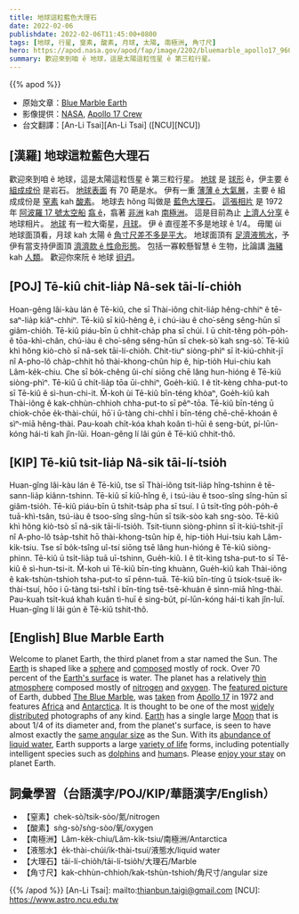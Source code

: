 ```yaml
---
title: 地球這粒藍色大理石
date: 2022-02-06
publishdate: 2022-02-06T11:45:00+0800
tags: [地球, 行星, 窒素, 酸素, 月球, 太陽, 南極洲, 角寸尺]
hero: https://apod.nasa.gov/apod/fap/image/2202/bluemarble_apollo17_960.jpg
summary: 歡迎來到咱 ê 地球，這是太陽這粒恆星 ê 第三粒行星。
---
```


{{% apod %}}

- 原始文章：[Blue Marble Earth](https://apod.nasa.gov/apod/ap220206.html)
- 影像提供：[NASA](https://www.nasa.gov/), [Apollo 17 Crew](https://www.nasa.gov/mission_pages/apollo/missions/apollo17.html)
- 台文翻譯：[An-Li Tsai][An-Li Tsai] ([NCU][NCU])

## [漢羅] 地球這粒藍色大理石
歡迎來到咱 ê 地球，這是太陽這粒恆星 ê 第三粒行星。
[地球][Earth 1] 是 [球形][sphere] ê，伊主要 ê [組成成份][composed] 是岩石。
[地球表面][Earth's surface] 有 70 葩是水。
伊有一重 [薄薄 ê 大氣層][thin atmosphere]，主要 ê 組成成份是 [窒素][nitrogen] kah [酸素][oxygen]。
地球去 hŏng 叫做是 [藍色大理石][The Blue Marble]。
[這張相片][featured picture] 是 1972 年 [阿波羅 17 號太空船][Apollo 17] [翕 ê][taken]，翕著 [非洲][Africa] kah [南極洲][Antarctica]。
這是目前為止 [上濟人分享][widely distributed] ê 地球相片。
[地球][Earth 2] 有一粒大衛星，[月球][Moon]。
伊 ê 直徑差不多是地球 ê 1/4。
毋閣 ùi 地球面頂看，月球 kah 太陽 ê [角寸尺差不多是平大][same angular size]。
地球面頂有 [足濟液態水][abundance of liquid water]，予伊有當支持伊面頂 [濟濟款 ê 性命形態][variety of life]。
包括一寡較懸智慧 ê 生物，比論講 [海豬][dolphins] kah [人類][human]。
歡迎你來阮 ê 地球 [𨑨迌][enjoy your stay]。

## [POJ] Tē-kiû chit-lia̍p Nâ-sek tāi-lí-chio̍h
Hoan-gêng lâi-kàu lán ê Tē-kiû, che sī Thài-iông chit-lia̍p hêng-chhiⁿ ê tē-saⁿ-lia̍p kiâⁿ-chhiⁿ.
Tē-kiû sī kiû-hêng ê, i chú-iàu ê cho͘-sêng sêng-hūn sī giâm-chio̍h.
Tē-kiû piáu-bīn ū chhit-cha̍p pha sī chúi.
I ū chi̍t-têng po̍h-po̍h-ê tōa-khì-chân, chú-iàu ê cho͘-sêng sêng-hūn sī chek-sò͘ kah sng-sò͘.
Tē-kiû khì hŏng kiò-chò sī nâ-sek tāi-lí-chio̍h.
Chit-tiuⁿ siòng-phìⁿ sī i̍t-kiú-chhit-jī nî A-pho-lô cha̍p-chhit hō thài-khong-chûn hip ê, hip-tio̍h Hui-chiu kah Lâm-ke̍k-chiu.
Che sī bo̍k-chêng ûi-chí siōng chē lâng hun-hióng ê Tē-kiû siòng-phìⁿ.
Tē-kiû ū chi̍t-lia̍p tōa ūi-chhiⁿ, Goe̍h-kiû.
I ê ti̍t-kèng chha-put-to sī Tē-kiû ê sì-hun-chi-it.
M̄-koh ùi Tē-kiû bīn-téng khòaⁿ, Goe̍h-kiû kah Thài-iông ê kak-chhùn-chhioh chha-put-to sī pêⁿ-tōa.
Tē-kiû bīn-téng ū chiok-chōe e̍k-thài-chúi, hō͘ i ū-tàng chi-chhî i bīn-téng chē-chē-khoán ê sìⁿ-miā hêng-thài.
Pau-koah chi̍t-kóa khah koân tì-hūi ê seng-bu̍t, pí-lūn-kóng hái-ti kah jîn-lūi.
Hoan-gêng lí lâi gún ê Tē-kiû chhit-thô.

## [KIP] Tē-kiû tsit-lia̍p Nâ-sik tāi-lí-tsio̍h
Huan-gîng lâi-kàu lán ê Tē-kiû, tse sī Thài-iông tsit-lia̍p hîng-tshinn ê tē-sann-lia̍p kiânn-tshinn.
Tē-kiû sī kiû-hîng ê, i tsú-iàu ê tsoo-sîng sîng-hūn sī giâm-tsio̍h.
Tē-kiû piáu-bīn ū tshit-tsa̍p pha sī tsuí.
I ū tsi̍t-tîng po̍h-po̍h-ê tuā-khì-tsân, tsú-iàu ê tsoo-sîng sîng-hūn sī tsik-sòo kah sng-sòo.
Tē-kiû khì hŏng kiò-tsò sī nâ-sik tāi-lí-tsio̍h.
Tsit-tiunn siòng-phìnn sī i̍t-kiú-tshit-jī nî A-pho-lô tsa̍p-tshit hō thài-khong-tsûn hip ê, hip-tio̍h Hui-tsiu kah Lâm-ki̍k-tsiu.
Tse sī bo̍k-tsîng uî-tsí siōng tsē lâng hun-hióng ê Tē-kiû siòng-phìnn.
Tē-kiû ū tsi̍t-lia̍p tuā uī-tshinn, Gue̍h-kiû.
I ê ti̍t-kìng tsha-put-to sī Tē-kiû ê sì-hun-tsi-it.
M̄-koh uì Tē-kiû bīn-tíng khuànn, Gue̍h-kiû kah Thài-iông ê kak-tshùn-tshioh tsha-put-to sī pênn-tuā.
Tē-kiû bīn-tíng ū tsiok-tsuē i̍k-thài-tsuí, hōo i ū-tàng tsi-tshî i bīn-tíng tsē-tsē-khuán ê sìnn-miā hîng-thài.
Pau-kuah tsi̍t-kuá khah kuân tì-huī ê sing-bu̍t, pí-lūn-kóng hái-ti kah jîn-luī.
Huan-gîng lí lâi gún ê Tē-kiû tshit-thô.

## [English] Blue Marble Earth
Welcome to planet Earth, the third planet from a star named the Sun.
The [Earth][Earth 1] is shaped like a [sphere][sphere] and [composed][composed] mostly of rock.
Over 70 percent of the [Earth's surface][Earth's surface] is water.
The planet has a relatively [thin atmosphere][thin atmosphere] composed mostly of [nitrogen][nitrogen] and [oxygen][oxygen].
The [featured picture][featured picture] of Earth, dubbed [The Blue Marble][The Blue Marble], was [taken][taken] from [Apollo 17][Apollo 17] in 1972 and features [Africa][Africa] and [Antarctica][Antarctica].
It is thought to be one of the most [widely distributed][widely distributed] photographs of any kind.
[Earth][Earth 2] has a single large [Moon][Moon] that is about 1/4 of its diameter and, from the planet's surface, is seen to have almost exactly the [same angular size][same angular size] as the Sun.
With its [abundance of liquid water][abundance of liquid water], Earth supports a large [variety of life][variety of life] forms, including potentially intelligent species such as [dolphins][dolphins] and [human][human]s.
Please [enjoy your stay][enjoy your stay] on planet Earth.

## 詞彙學習（台語漢字/POJ/KIP/華語漢字/English）
- 【窒素】chek-sò͘/tsik-sòo/氮/nitrogen
- 【酸素】sǹg-sò͘/sǹg-sòo/氧/oxygen
- 【南極洲】Lâm-ke̍k-chiu/Lâm-ki̍k-tsiu/南極洲/Antarctica
- 【液態水】e̍k-thài-chúi/i̍k-thài-tsuí/液態水/liquid water
- 【大理石】tāi-lí-chio̍h/tāi-lí-tsio̍h/大理石/Marble
- 【角寸尺】kak-chhùn-chhioh/kak-tshùn-tshioh/角尺寸/angular size


{{% /apod %}}
[An-Li Tsai]: mailto:thianbun.taigi@gmail.com
[NCU]: https://www.astro.ncu.edu.tw

[Earth 1]:https://solarsystem.nasa.gov/planets/earth/in-depth/
[sphere]:https://www.geogebra.org/m/gsXuhRrs
[composed]:https://en.wikipedia.org/wiki/Earth#Chemical_composition
[Earth's surface]:https://www.usgs.gov/special-topics/water-science-school/science/how-much-water-there-earth
[thin atmosphere]:https://www.nasa.gov/multimedia/imagegallery/image_feature_1529.html
[nitrogen]:https://periodic.lanl.gov/7.shtml
[oxygen]:https://periodic.lanl.gov/8.shtml
[featured picture]:https://www.nasa.gov/content/blue-marble-image-of-the-earth-from-apollo-17
[The Blue Marble]:https://en.wikipedia.org/wiki/The_Blue_Marble
[taken]:https://apolloinrealtime.org/17/?t=005:49:47
[Apollo 17]:https://solarsystem.nasa.gov/missions/apollo-17/in-depth/
[Africa]:https://en.wikipedia.org/wiki/Africa
[Antarctica]:https://en.wikipedia.org/wiki/Antarctica
[widely distributed]:https://earthobservatory.nasa.gov/features/BlueMarble/BlueMarble_history.php
[Earth 2]:https://earthobservatory.nasa.gov/features/earth-book-2019
[Moon]:https://solarsystem.nasa.gov/moons/earths-moon/overview/
[same angular size]:https://apod.nasa.gov/apod/ap160501.html
[abundance of liquid water]:https://apod.nasa.gov/apod/ap160911.html
[variety of life]:https://science.nasa.gov/solar-system/big-questions/how-did-life-begin-and-evolve-earth-and-has-it-evolved-elsewhere-solar-system
[dolphins]:https://us.whales.org/whales-dolphins/how-intelligent-are-whales-and-dolphins/
[human]:https://apod.nasa.gov/apod/ap190818.html
[enjoy your stay]:https://www.jwj.org/wp-content/uploads/2015/01/happy-kitten-kittens-5890512-1600-12001-1024x768.jpg

